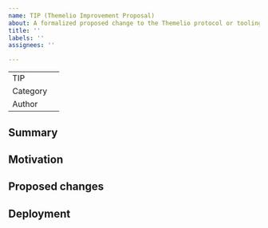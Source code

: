 ```yaml
---
name: TIP (Themelio Improvement Proposal)
about: A formalized proposed change to the Themelio protocol or tooling
title: ''
labels: ''
assignees: ''

---
```


|  |  |
| ---- | ---- |
| TIP |  |
| Category |  |
| Author |  |

## Summary

## Motivation

## Proposed changes


## Deployment
